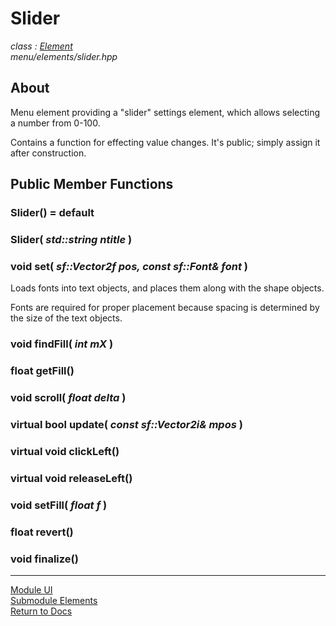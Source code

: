 # Slider
*class : [Element](element.md)*  
*menu/elements/slider.hpp*

## About
Menu element providing a "slider" settings element, which allows selecting a number from 0-100.

Contains a function for effecting value changes. It's public; simply assign it after construction.

## Public Member Functions

### Slider() = default

### Slider( *std::string ntitle* )

### void set( *sf::Vector2f pos, const sf::Font& font* )
Loads fonts into text objects, and places them along with the shape objects.

Fonts are required for proper placement because spacing is determined by the size of the text objects.

### void findFill( *int mX* )

### float getFill()

### void scroll( *float delta* )

### virtual bool update( *const sf::Vector2i& mpos* )

### virtual void clickLeft()

### virtual void releaseLeft()

### void setFill( *float f* )

### float revert()

### void finalize()

---

[Module UI](../ui.md)  
[Submodule Elements](elements.md)  
[Return to Docs](../../docs.md)